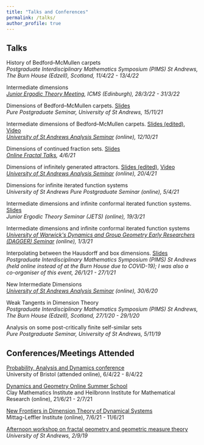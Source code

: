 ```yaml
---
title: "Talks and Conferences"
permalink: /talks/
author_profile: true
---
```


## Talks

History of Bedford–McMullen carpets  
*Postgraduate Interdisciplinary Mathematics Symposium (PIMS) St Andrews, The Burn House (Edzell), Scotland, 11/4/22 - 13/4/22*

Intermediate dimensions  
*[Junior Ergodic Theory Meeting](https://www.icms.org.uk/workshops/2022/junior-ergodic-theory-meeting), ICMS (Edinburgh), 28/3/22 - 31/3/22*

Dimensions of Bedford–McMullen carpets. [Slides](https://amlan-banaji.github.io/files/BedfordPPS.pdf)  
*Pure Postgraduate Seminar, University of St Andrews, 15/11/21*

Intermediate dimensions of Bedford–McMullen carpets. [Slides (edited)](https://amlan-banaji.github.io/files/BedfordAnalysisSeminar.pdf), [Video](https://www.youtube.com/watch?v=hoHdg71ycqs)  
*[University of St Andrews Analysis Seminar](http://www-maths.mcs.st-andrews.ac.uk/pg/pure/Analysis/seminars.html) (online), 12/10/21*

Dimensions of continued fraction sets. [Slides](https://amlan-banaji.github.io/files/Workshop2021.pdf)  
*[Online Fractal Talks](https://people.maths.bris.ac.uk/~matmj/BBMOS.html), 4/6/21*

Dimensions of infinitely generated attractors. [Slides (edited)](https://amlan-banaji.github.io/files/AnalysisSeminarApril2021.pdf), [Video](https://www.youtube.com/watch?v=KL6q4UNnVEk)  
*[University of St Andrews Analysis Seminar](http://www-maths.mcs.st-andrews.ac.uk/pg/pure/Analysis/seminars.html) (online), 20/4/21*

Dimensions for infinite iterated function systems  
*University of St Andrews Pure Postgraduate Seminar (online), 5/4/21*

Intermediate dimensions and infinite conformal iterated function systems. [Slides](https://amlan-banaji.github.io/files/JETStalkMarch2021.pdf)  
*Junior Ergodic Theory Seminar (JETS) (online), 19/3/21*

Intermediate dimensions and infinite conformal iterated function systems  
*[University of Warwick's Dynamics and Group Geometry Early Researchers (DAGGER) Seminar](https://warwick.ac.uk/fac/sci/maths/research/events/seminars/areas/dagger) (online), 1/3/21*

Interpolating between the Hausdorff and box dimensions. [Slides](https://amlan-banaji.github.io/files/Burn2021Website.pdf)  
*Postgraduate Interdisciplinary Mathematics Symposium (PIMS) St Andrews (held online instead of at the Burn House due to COVID-19); I was also a co-organiser of this event, 26/1/21 - 27/1/21* 

New Intermediate Dimensions  
*[University of St Andrews Analysis Seminar](http://www-maths.mcs.st-andrews.ac.uk/pg/pure/Analysis/seminars.html) (online), 30/6/20*

Weak Tangents in Dimension Theory  
*Postgraduate Interdisciplinary Mathematics Symposium (PIMS) St Andrews, The Burn House (Edzell), Scotland, 27/1/20 - 29/1/20*

Analysis on some post-critically finite self-similar sets  
*Pure Postgraduate Seminar, University of St Andrews, 5/11/19*


## Conferences/Meetings Attended

[Probability, Analysis and Dynamics conference](https://people.maths.bris.ac.uk/~mb13434/pad21/)  
University of Bristol (attended online), 6/4/22 - 8/4/22

[Dynamics and Geometry Online Summer School](https://heilbronn.ac.uk/2020/12/17/cmi-himr-dynamics-and-geometry-summer-school/)  
Clay Mathematics Institute and Heilbronn Institute for Mathematical Research (online), 21/6/21 - 2/7/21

[New Frontiers in Dimension Theory of Dynamical Systems](http://mittag-leffler.se/konferens/new-frontiers-dimension-theory-dynamical-systems-applications-metric-number-theory-web)  
Mittag-Leffler Institute (online), 7/6/21 - 11/6/21

[Afternoon workshop on fractal geometry and geometric measure theory](http://www.mcs.st-andrews.ac.uk/~jmf32/FG19.html)  
*University of St Andrews, 2/9/19*



